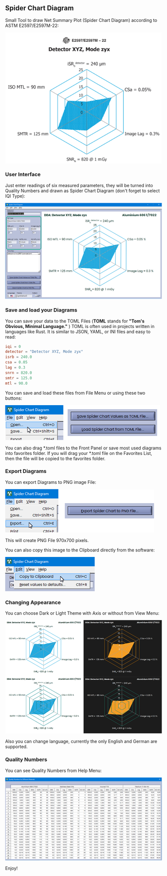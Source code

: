 ## Spider Chart Diagram

Small Tool to draw Net Summary Plot (Spider Chart Diagram) according to ASTM E2597/E2597M-22:

![image-20250703163914941](assets/image-20250703163914941.png)

### User Interface

Just enter readings of six measured parameters, they will be turned into Quality Numbers and drawn as Spider Chart Diagram (don't forget to select IQI Type):

![image-20250704122743585](assets/image-20250704122743585.png)

### Save and load your Diagrams

You can save your data to the TOML Files (**TOML** stands for **"Tom's Obvious, Minimal Language."** ) TOML is often used in projects written in languages like Rust. It is similar to JSON, YAML, or INI files and easy to read:

```toml
iqi = 0
detector = "Detector XYZ, Mode zyx"
isrb = 240.0
csa = 0.05
lag = 0.3
snrn = 820.0
smtr = 125.0
mtl = 90.0
```

You can save and load these files from File Menu or using these two buttons:

![image-20250704125501623](assets/image-20250704125501623.png)

You can also drag \*.toml files to the Front Panel or save most used diagrams into favorites folder. If you will drag your \*.toml file on the Favorites List, then the file will be copied to the favorites folder.

### Export Diagrams

You can export Diagrams to PNG image File:

![image-20250704125830396](assets/image-20250704125830396.png)

This will create PNG File 970x700 pixels.

You can also copy this image to the Clipboard directly from the software:

![image-20250704130032570](assets/image-20250704130032570.png)

### Changing Appearance

You can choose Dark or Light Theme with Axis or without from View Menu:

![image-20250704130431084](assets/image-20250704130431084.png)

Also you can change language, currently the only English and German are supported.

### Quality Numbers

You can see Quality Numbers from Help Menu:

![image-20250704130713084](assets/image-20250704130713084.png)

Enjoy!

